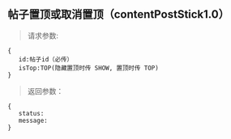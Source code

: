 帖子置顶或取消置顶（contentPostStick1.0）
-----------------------------
>请求参数:

    {
       id:帖子id（必传）
       isTop:TOP(隐藏置顶时传 SHOW, 置顶时传 TOP)
    }

>返回参数：

	{
       status:
       message:
	}
